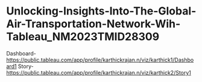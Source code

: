 # Unlocking-Insights-Into-The-Global-Air-Transportation-Network-Wih-Tableau_NM2023TMID28309
Dashboard-https://public.tableau.com/app/profile/karthickrajan.n/viz/karthick1/Dashboard1
Story-https://public.tableau.com/app/profile/karthickrajan.n/viz/karthick2/Story1
